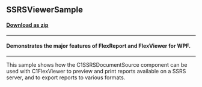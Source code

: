 ## SSRSViewerSample
#### [Download as zip](https://grapecity.github.io/DownGit/#/home?url=https://github.com/GrapeCity/ComponentOne-WPF-Samples/tree/master/NET_4.5.2/C1.WPF.Document/CS/SSRSViewerSample)
____
#### Demonstrates the major features of FlexReport and FlexViewer for WPF.
____
This sample shows how the C1SSRSDocumentSource component can be used with
C1FlexViewer to preview and print reports available on a SSRS server, and
to export reports to various formats.

